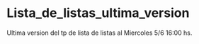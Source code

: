# Lista_de_listas_ultima_version
Ultima version del tp de lista de listas al Miercoles 5/6 16:00 hs.
